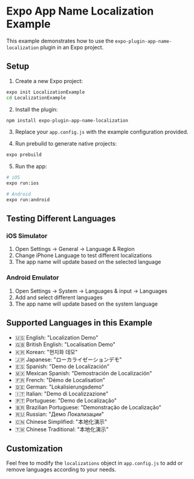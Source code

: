 # Expo App Name Localization Example

This example demonstrates how to use the `expo-plugin-app-name-localization` plugin in an Expo project.

## Setup

1. Create a new Expo project:
```bash
expo init LocalizationExample
cd LocalizationExample
```

2. Install the plugin:
```bash
npm install expo-plugin-app-name-localization
```

3. Replace your `app.config.js` with the example configuration provided.

4. Run prebuild to generate native projects:
```bash
expo prebuild
```

5. Run the app:
```bash
# iOS
expo run:ios

# Android
expo run:android
```

## Testing Different Languages

### iOS Simulator
1. Open Settings → General → Language & Region
2. Change iPhone Language to test different localizations
3. The app name will update based on the selected language

### Android Emulator
1. Open Settings → System → Languages & input → Languages
2. Add and select different languages
3. The app name will update based on the system language

## Supported Languages in this Example

- 🇺🇸 English: "Localization Demo"
- 🇬🇧 British English: "Localisation Demo"
- 🇰🇷 Korean: "현지화 데모"
- 🇯🇵 Japanese: "ローカライゼーションデモ"
- 🇪🇸 Spanish: "Demo de Localización"
- 🇲🇽 Mexican Spanish: "Demostración de Localización"
- 🇫🇷 French: "Démo de Localisation"
- 🇩🇪 German: "Lokalisierungsdemo"
- 🇮🇹 Italian: "Demo di Localizzazione"
- 🇵🇹 Portuguese: "Demo de Localização"
- 🇧🇷 Brazilian Portuguese: "Demonstração de Localização"
- 🇷🇺 Russian: "Демо Локализации"
- 🇨🇳 Chinese Simplified: "本地化演示"
- 🇹🇼 Chinese Traditional: "本地化演示"

## Customization

Feel free to modify the `localizations` object in `app.config.js` to add or remove languages according to your needs.